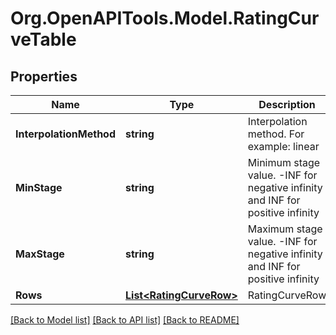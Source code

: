 # Org.OpenAPITools.Model.RatingCurveTable

## Properties

Name | Type | Description | Notes
------------ | ------------- | ------------- | -------------
**InterpolationMethod** | **string** | Interpolation method. For example: linear | 
**MinStage** | **string** | Minimum stage value. -INF for negative infinity and INF for positive infinity | 
**MaxStage** | **string** | Maximum stage value. -INF for negative infinity and INF for positive infinity | 
**Rows** | [**List&lt;RatingCurveRow&gt;**](RatingCurveRow.md) | RatingCurveRow | 

[[Back to Model list]](../README.md#documentation-for-models) [[Back to API list]](../README.md#documentation-for-api-endpoints) [[Back to README]](../README.md)

